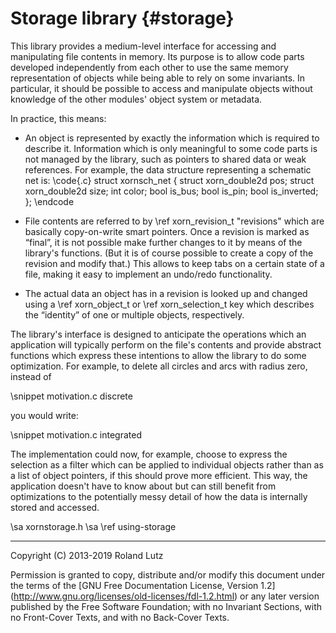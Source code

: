 Storage library {#storage}
===============

This library provides a medium-level interface for accessing and
manipulating file contents in memory.  Its purpose is to allow code
parts developed independently from each other to use the same memory
representation of objects while being able to rely on some invariants.
In particular, it should be possible to access and manipulate objects
without knowledge of the other modules' object system or metadata.

In practice, this means:

- An object is represented by exactly the information which is
  required to describe it.  Information which is only meaningful to
  some code parts is not managed by the library, such as pointers to
  shared data or weak references.  For example, the data structure
  representing a schematic net is:
\code{.c}
    struct xornsch_net {
        struct xorn_double2d pos;
        struct xorn_double2d size;
        int color;
        bool is_bus;
        bool is_pin;
        bool is_inverted;
    };
\endcode

- File contents are referred to by \ref xorn_revision_t "revisions"
  which are basically copy-on-write smart pointers.  Once a revision
  is marked as “final”, it is not possible make further changes to it
  by means of the library's functions.  (But it is of course possible
  to create a copy of the revision and modify that.)  This allows to
  keep tabs on a certain state of a file, making it easy to implement
  an undo/redo functionality.

- The actual data an object has in a revision is looked up and changed
  using a \ref xorn_object_t or \ref xorn_selection_t key which
  describes the “identity” of one or multiple objects, respectively.

The library's interface is designed to anticipate the operations which
an application will typically perform on the file's contents and
provide abstract functions which express these intentions to allow the
library to do some optimization.  For example, to delete all circles
and arcs with radius zero, instead of

\snippet motivation.c discrete

you would write:

\snippet motivation.c integrated

The implementation could now, for example, choose to express the
selection as a filter which can be applied to individual objects
rather than as a list of object pointers, if this should prove more
efficient.  This way, the application doesn't have to know about but
can still benefit from optimizations to the potentially messy detail
of how the data is internally stored and accessed.

\sa xornstorage.h
\sa \ref using-storage


--------------------------------------------------------------------------------

Copyright (C) 2013-2019 Roland Lutz

Permission is granted to copy, distribute and/or modify this document
under the terms of the [GNU Free Documentation License, Version 1.2]
(http://www.gnu.org/licenses/old-licenses/fdl-1.2.html) or any later
version published by the Free Software Foundation; with no Invariant
Sections, with no Front-Cover Texts, and with no Back-Cover Texts.
